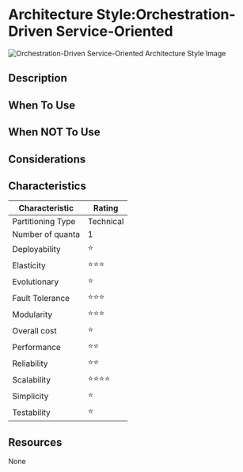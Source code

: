 # Architecture Style:Orchestration-Driven Service-Oriented

![Orchestration-Driven Service-Oriented Architecture Style Image](https://fundamentalsofsoftwarearchitecture.com/images/book/fosa_1601.png)

## Description

## When To Use

## When NOT To Use

## Considerations

## Characteristics

| Characteristic    | Rating       |
| ---               | ---          |
| Partitioning Type | Technical    |
| Number of quanta  | 1            |
| Deployability     | ⭐           |
| Elasticity        | ⭐⭐⭐           |
| Evolutionary      | ⭐           |
| Fault Tolerance   | ⭐⭐⭐           |
| Modularity        | ⭐⭐⭐           |
| Overall cost      | ⭐ |
| Performance       | ⭐⭐        |
| Reliability       | ⭐⭐      |
| Scalability       | ⭐⭐⭐⭐           |
| Simplicity        | ⭐ |
| Testability       | ⭐        |

## Resources

None